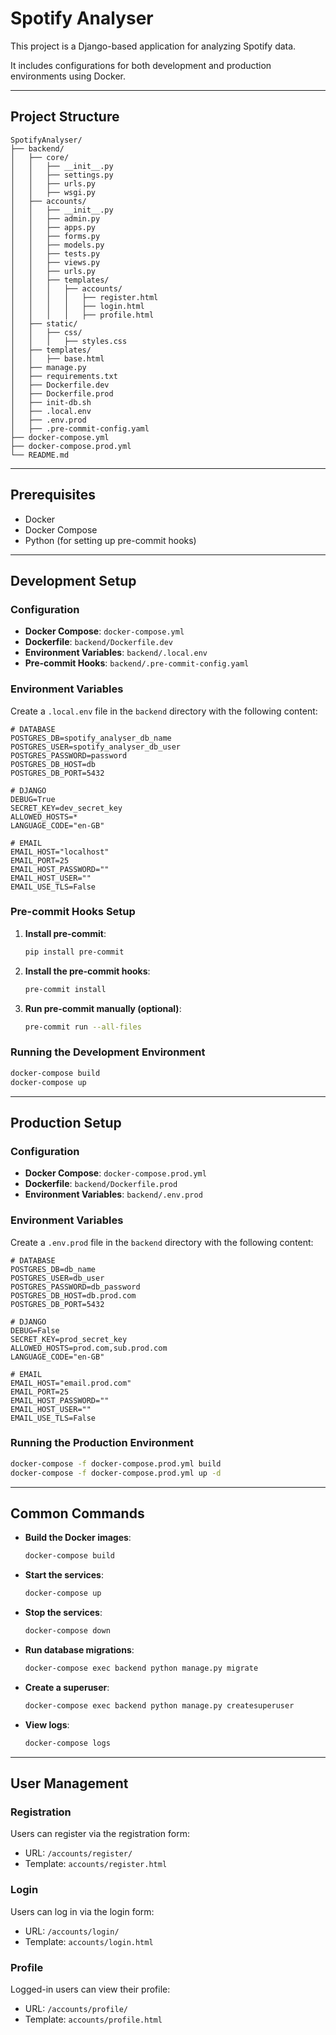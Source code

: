 # Spotify Analyser

This project is a Django-based application for analyzing Spotify data.

It includes configurations for both development and production environments using Docker.

---

## Project Structure

```
SpotifyAnalyser/
├── backend/
│   ├── core/
│   │   ├── __init__.py
│   │   ├── settings.py
│   │   ├── urls.py
│   │   ├── wsgi.py
│   ├── accounts/
│   │   ├── __init__.py
│   │   ├── admin.py
│   │   ├── apps.py
│   │   ├── forms.py
│   │   ├── models.py
│   │   ├── tests.py
│   │   ├── views.py
│   │   ├── urls.py
│   │   ├── templates/
│   │   │   ├── accounts/
│   │   │   │   ├── register.html
│   │   │   │   ├── login.html
│   │   │   │   ├── profile.html
│   ├── static/
│   │   ├── css/
│   │   │   ├── styles.css
│   ├── templates/
│   │   ├── base.html
│   ├── manage.py
│   ├── requirements.txt
│   ├── Dockerfile.dev
│   ├── Dockerfile.prod
│   ├── init-db.sh
│   ├── .local.env
│   ├── .env.prod
│   ├── .pre-commit-config.yaml
├── docker-compose.yml
├── docker-compose.prod.yml
└── README.md
```

---

## Prerequisites

- Docker
- Docker Compose
- Python (for setting up pre-commit hooks)

---

## Development Setup

### Configuration

- **Docker Compose**: `docker-compose.yml`
- **Dockerfile**: `backend/Dockerfile.dev`
- **Environment Variables**: `backend/.local.env`
- **Pre-commit Hooks**: `backend/.pre-commit-config.yaml`

### Environment Variables

Create a `.local.env` file in the `backend` directory with the following content:

```env
# DATABASE
POSTGRES_DB=spotify_analyser_db_name
POSTGRES_USER=spotify_analyser_db_user
POSTGRES_PASSWORD=password
POSTGRES_DB_HOST=db
POSTGRES_DB_PORT=5432

# DJANGO
DEBUG=True
SECRET_KEY=dev_secret_key
ALLOWED_HOSTS=*
LANGUAGE_CODE="en-GB"

# EMAIL
EMAIL_HOST="localhost"
EMAIL_PORT=25
EMAIL_HOST_PASSWORD=""
EMAIL_HOST_USER=""
EMAIL_USE_TLS=False
```

### Pre-commit Hooks Setup

1. **Install pre-commit**:

    ```sh
    pip install pre-commit
    ```

2. **Install the pre-commit hooks**:

    ```sh
    pre-commit install
    ```

3. **Run pre-commit manually (optional)**:

    ```sh
    pre-commit run --all-files
    ```

### Running the Development Environment

```sh
docker-compose build
docker-compose up
```

---

## Production Setup

### Configuration

- **Docker Compose**: `docker-compose.prod.yml`
- **Dockerfile**: `backend/Dockerfile.prod`
- **Environment Variables**: `backend/.env.prod`

### Environment Variables

Create a `.env.prod` file in the `backend` directory with the following content:

```env
# DATABASE
POSTGRES_DB=db_name
POSTGRES_USER=db_user
POSTGRES_PASSWORD=db_password
POSTGRES_DB_HOST=db.prod.com
POSTGRES_DB_PORT=5432

# DJANGO
DEBUG=False
SECRET_KEY=prod_secret_key
ALLOWED_HOSTS=prod.com,sub.prod.com
LANGUAGE_CODE="en-GB"

# EMAIL
EMAIL_HOST="email.prod.com"
EMAIL_PORT=25
EMAIL_HOST_PASSWORD=""
EMAIL_HOST_USER=""
EMAIL_USE_TLS=False
```

### Running the Production Environment

```sh
docker-compose -f docker-compose.prod.yml build
docker-compose -f docker-compose.prod.yml up -d
```

---

## Common Commands

- **Build the Docker images**:
  ```sh
  docker-compose build
  ```

- **Start the services**:
  ```sh
  docker-compose up
  ```

- **Stop the services**:
  ```sh
  docker-compose down
  ```

- **Run database migrations**:
  ```sh
  docker-compose exec backend python manage.py migrate
  ```

- **Create a superuser**:
  ```sh
  docker-compose exec backend python manage.py createsuperuser
  ```

- **View logs**:
  ```sh
  docker-compose logs
  ```

---

## User Management

### Registration

Users can register via the registration form:

- URL: `/accounts/register/`
- Template: `accounts/register.html`

### Login

Users can log in via the login form:

- URL: `/accounts/login/`
- Template: `accounts/login.html`

### Profile

Logged-in users can view their profile:

- URL: `/accounts/profile/`
- Template: `accounts/profile.html`
